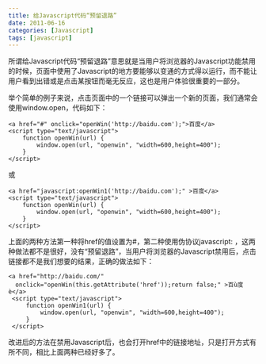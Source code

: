 ```yaml
---
title: 给Javascript代码“预留退路”
date: 2011-06-16
categories: [Javascript]
tags: [javascript]
---
```


所谓给Javascript代码“预留退路”意思就是当用户将浏览器的Javascript功能禁用的时候，页面中使用了Javascript的地方要能够以变通的方式得以运行，而不能让用户看到出错或是点击某按钮而毫无反应，这也是用户体验很重要的一部分。

举个简单的例子来说，点击页面中的一个链接可以弹出一个新的页面，我们通常会使用window.open，代码如下：

```
<a href="#" onclick="openWin('http://baidu.com');">百度</a>
<script type="text/javascript">
    function openWin(url) {
        window.open(url, "openwin", "width=600,height=400");
    }
</script>
```

或

```
<a href="javascript:openWin1('http://baidu.com');" >百度</a>
<script type="text/javascript">
    function openWin(url) {
        window.open(url, "openwin", "width=600,height=400");
    }
</script>
```

上面的两种方法第一种将href的值设置为#，第二种使用伪协议javascript: ，这两种做法都不是很好，没有“预留退路”，当用户将浏览器的Javascript禁用后，点击链接都不是我们想要的结果，正确的做法如下：

```
<a href="http://baidu.com/"
  onclick="openWin(this.getAttribute('href'));return false;" >百ù度è</a>
 <script type="text/javascript">
     function openWin1(url) {
         window.open(url, "openwin", "width=600,height=400");
     }
 </script>
 ```
 
改进后的方法在禁用Javascript后，也会打开href中的链接地址，只是打开方式有所不同，相比上面两种已经好多了。


